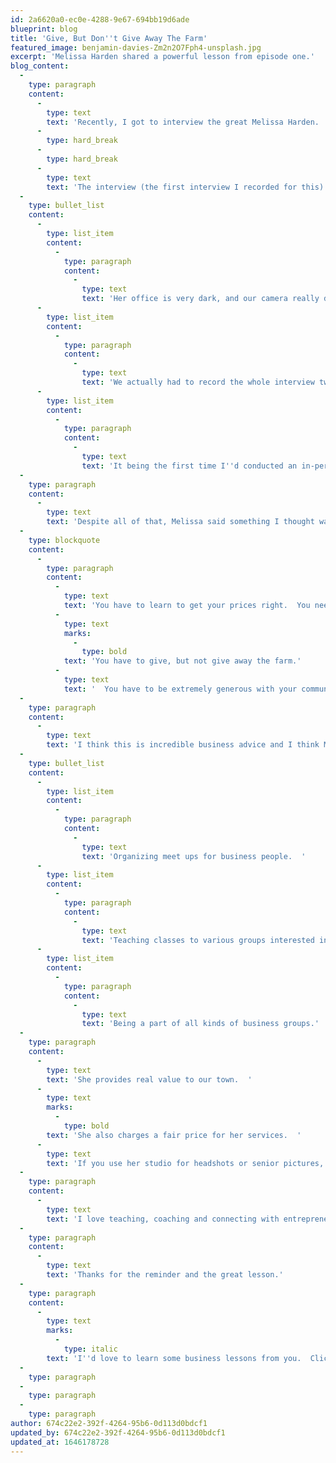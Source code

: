 ```yaml
---
id: 2a6620a0-ec0e-4288-9e67-694bb19d6ade
blueprint: blog
title: 'Give, But Don''t Give Away The Farm'
featured_image: benjamin-davies-Zm2n2O7Fph4-unsplash.jpg
excerpt: 'Melissa Harden shared a powerful lesson from episode one.'
blog_content:
  -
    type: paragraph
    content:
      -
        type: text
        text: 'Recently, I got to interview the great Melissa Harden.  If you don''t know Melissa, she owns a photography studio in Mattoon and she pours an incredible amount of effort into our local business community. (I wouldn''t be doing this podcast if she hadn''t invited me to speak at a business  meet up, and shown me how much fun it is to spend time with other local business owners.)'
      -
        type: hard_break
      -
        type: hard_break
      -
        type: text
        text: 'The interview (the first interview I recorded for this) was not without it''s problems:  '
  -
    type: bullet_list
    content:
      -
        type: list_item
        content:
          -
            type: paragraph
            content:
              -
                type: text
                text: 'Her office is very dark, and our camera really didn''t do well. (We are replacing that camera this week.)'
      -
        type: list_item
        content:
          -
            type: paragraph
            content:
              -
                type: text
                text: 'We actually had to record the whole interview twice.  The first interview I forgot to hit record.'
      -
        type: list_item
        content:
          -
            type: paragraph
            content:
              -
                type: text
                text: 'It being the first time I''d conducted an in-person podcast interview, I was extremely nervous (and it shows.)'
  -
    type: paragraph
    content:
      -
        type: text
        text: 'Despite all of that, Melissa said something I thought was extremely wise.  She said something like:'
  -
    type: blockquote
    content:
      -
        type: paragraph
        content:
          -
            type: text
            text: 'You have to learn to get your prices right.  You need to price your goods/services so you can make a living wage.  '
          -
            type: text
            marks:
              -
                type: bold
            text: 'You have to give, but not give away the farm.'
          -
            type: text
            text: '  You have to be extremely generous with your community, but charge a fair price for what you offer.'
  -
    type: paragraph
    content:
      -
        type: text
        text: 'I think this is incredible business advice and I think Melissa models that advice in her own business.  She is extremely generous with her time and talents around our community.  '
  -
    type: bullet_list
    content:
      -
        type: list_item
        content:
          -
            type: paragraph
            content:
              -
                type: text
                text: 'Organizing meet ups for business people.  '
      -
        type: list_item
        content:
          -
            type: paragraph
            content:
              -
                type: text
                text: 'Teaching classes to various groups interested in photography.'
      -
        type: list_item
        content:
          -
            type: paragraph
            content:
              -
                type: text
                text: 'Being a part of all kinds of business groups.'
  -
    type: paragraph
    content:
      -
        type: text
        text: 'She provides real value to our town.  '
      -
        type: text
        marks:
          -
            type: bold
        text: 'She also charges a fair price for her services.  '
      -
        type: text
        text: 'If you use her studio for headshots or senior pictures, she''s not going to give that away.  That''s how she makes her living.  She has overhead and financial obligations.  She''s giving, but not giving away the farm.'
  -
    type: paragraph
    content:
      -
        type: text
        text: 'I love teaching, coaching and connecting with entrepreneurs.  One of the greatest parts of my business is that I get to meet so many of them and get a peek behind the curtain at what they do.  I try to be very generous with my time and genuinely want to help people succeed in business...BUT if you hire my company for a website or a web app, you will get charged a fair price.  I can''t give that away, my kids need to eat.  My employees need to pay their mortgages.'
  -
    type: paragraph
    content:
      -
        type: text
        text: 'Thanks for the reminder and the great lesson.'
  -
    type: paragraph
    content:
      -
        type: text
        marks:
          -
            type: italic
        text: 'I''d love to learn some business lessons from you.  Click the button above to sign up to be on my podcast so we can talk about your business.'
  -
    type: paragraph
  -
    type: paragraph
  -
    type: paragraph
author: 674c22e2-392f-4264-95b6-0d113d0bdcf1
updated_by: 674c22e2-392f-4264-95b6-0d113d0bdcf1
updated_at: 1646178728
---
```

